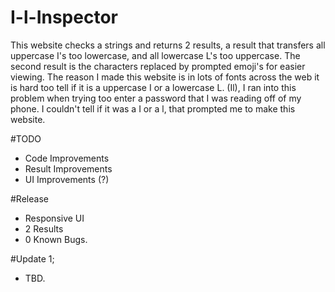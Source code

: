 # I-l-Inspector
This website checks a strings and returns 2 results, a result that transfers all uppercase I's too lowercase, and all lowercase L's too uppercase. The second result is the characters replaced by prompted emoji's for easier viewing. The reason I made this website is in lots of fonts across the web it is hard too tell if it is a uppercase I or a lowercase L. (Il), I ran into this problem when trying too enter a password that I was reading off of my phone. I couldn't tell if it was a I or a l, that prompted me to make this website.

#TODO
- Code Improvements
- Result Improvements
- UI Improvements (?)

#Release
- Responsive UI
- 2 Results
- 0 Known Bugs.

#Update 1;
- TBD.

